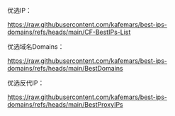 优选IP：

https://raw.githubusercontent.com/kafemars/best-ips-domains/refs/heads/main/CF-BestIPs-List

优选域名Domains：

https://raw.githubusercontent.com/kafemars/best-ips-domains/refs/heads/main/BestDomains

优选反代IP：

https://raw.githubusercontent.com/kafemars/best-ips-domains/refs/heads/main/BestProxyIPs
